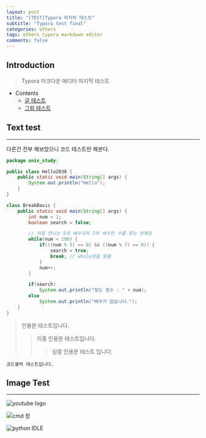 ```yaml
---
layout: post
title: "[TEST]Typora 마지막 테스트"
subtitle: "Typora test final"
categories: others
tags: others typora markdown editor
comments: false
---
```


## Introduction
> Typora 마크다운 에디터 마지막 테스트

- Contents
	- [글 테스트](#text-test)
	- [그림 테스트](#image-test)
	
## Text test
---
다른건 전부 해보았으니 코드 테스트만 해본다.

```java
package univ_study;

public class Hello2030 {
	public static void main(String[] args) {
		System.out.println("Hello");
	}
}
```

```java
class BreakBasic {
    public static void main(String[] args) {
        int num = 1;
        boolean search = false;

        // 처음 만나는 5의 배수이자 7의 배수인 수를 찾는 반복문
        while(num < 100) {
            if(((num % 5) == 0) && ((num % 7) == 0)) {
                search = true;
                break; // while문을 탈출
            }
            num++;
        }

        if(search)
            System.out.println("찾는 정수 : " + num);
        else
            System.out.println("배수가 없습니다.");
    }
}
```

> 인용문 테스트입니다.
>
> > 이중 인용문 테스트입니다.
> >
> > > 삼중 인용문 테스트 입니다.



`코드블럭 테스트입니다.`





## Image Test
---
![youtube logo](https://github.com/yeosu623/yeosu623.github.io/assets/72304945/c87989f2-116c-43f0-9012-bb4185988984)

![cmd 창](https://github.com/yeosu623/yeosu623.github.io/assets/72304945/00c3346d-a85b-4ff6-9946-2d015ca942f8)

![python IDLE](https://github.com/yeosu623/yeosu623.github.io/assets/72304945/0b285560-fab5-42cb-94dd-83c7a1e487e1)

